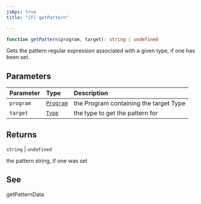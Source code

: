 ```yaml
---
jsApi: true
title: "[F] getPattern"

---
```

```ts
function getPattern(program, target): string | undefined
```

Gets the pattern regular expression associated with a given type, if one has been set.

## Parameters

| Parameter | Type | Description |
| :------ | :------ | :------ |
| `program` | [`Program`](../interfaces/Program.md) | the Program containing the target Type |
| `target` | [`Type`](../type-aliases/Type.md) | the type to get the pattern for |

## Returns

`string` \| `undefined`

the pattern string, if one was set

## See

getPatternData
